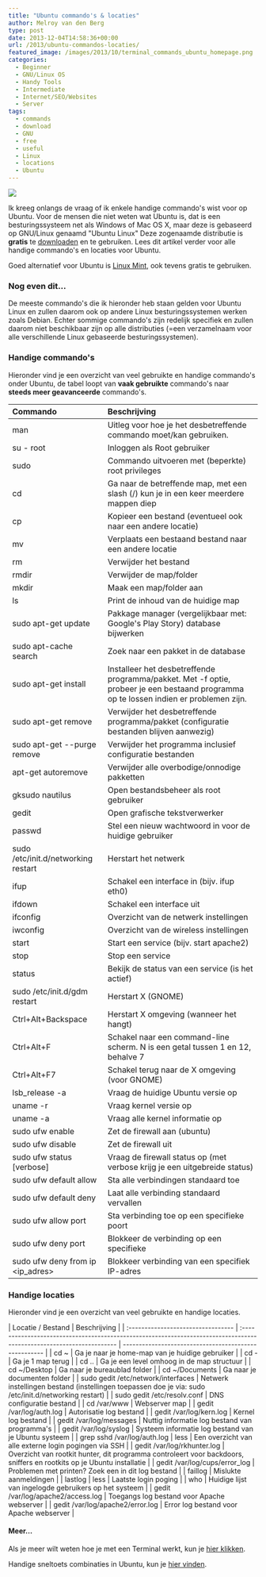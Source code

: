 ```yaml
---
title: "Ubuntu commando's & locaties"
author: Melroy van den Berg
type: post
date: 2013-12-04T14:58:36+00:00
url: /2013/ubuntu-commandos-locaties/
featured_image: /images/2013/10/terminal_commands_ubuntu_homepage.png
categories:
  - Beginner
  - GNU/Linux OS
  - Handy Tools
  - Intermediate
  - Internet/SEO/Websites
  - Server
tags:
  - commands
  - download
  - GNU
  - free
  - useful
  - Linux
  - locations
  - Ubuntu
---
```


![](/images/2013/10/ubuntu_logo.png)

Ik kreeg onlangs de vraag of ik enkele handige commando's wist voor op Ubuntu. Voor de mensen die niet weten wat Ubuntu is, dat is een besturingssysteem net als Windows of Mac OS X, maar deze is gebaseerd op GNU/Linux genaamd "Ubuntu Linux" Deze zogenaamde distributie is **gratis** te [downloaden](http://www.ubuntu-nl.org/download) en te gebruiken. Lees dit artikel verder voor alle handige commando's en locaties voor Ubuntu.

Goed alternatief voor Ubuntu is [Linux Mint](https://linuxmint.com/), ook tevens gratis te gebruiken.

<!--more-->

### Nog even dit...

De meeste commando's die ik hieronder heb staan gelden voor Ubuntu Linux en zullen daarom ook op andere Linux besturingssystemen werken zoals Debian. Echter sommige commando's zijn redelijk specifiek en zullen daarom niet beschikbaar zijn op alle distributies (=een verzamelnaam voor alle verschillende Linux gebaseerde besturingssystemen).

### Handige commando's

Hieronder vind je een overzicht van veel gebruikte en handige commando's onder Ubuntu, de tabel loopt van **vaak gebruikte** commando's naar **steeds meer geavanceerde** commando's.

| Commando                            | Beschrijving                                                                                                                           |
| :---------------------------------- | :------------------------------------------------------------------------------------------------------------------------------------- |
| man <commando>                      | Uitleg voor hoe je het desbetreffende commando moet/kan gebruiken.                                                                     |
| su - root                           | Inloggen als Root gebruiker                                                                                                            |
| sudo                                | Commando uitvoeren met (beperkte) root privileges                                                                                      |
| cd <map>                            | Ga naar de betreffende map, met een slash (/) kun je in een keer meerdere mappen diep                                                  |
| cp <bestand> <plaats waarheen>      | Kopieer een bestand (eventueel ook naar een andere locatie)                                                                            |
| mv <bestand> <plaats waarheen>      | Verplaats een bestaand bestand naar een andere locatie                                                                                 |
| rm <bestand>                        | Verwijder het bestand                                                                                                                  |
| rmdir <folder>                      | Verwijder de map/folder                                                                                                                |
| mkdir <folder>                      | Maak een map/folder aan                                                                                                                |
| ls                                  | Print de inhoud van de huidige map                                                                                                     |
| sudo apt-get update                 | Pakkage manager (vergelijkbaar met: Google's Play Story) database bijwerken                                                            |
| sudo apt-cache search <naam>        | Zoek naar een pakket in de database                                                                                                    |
| sudo apt-get install <naam>         | Installeer het desbetreffende programma/pakket. Met -f optie, probeer je een bestaand programma op te lossen indien er problemen zijn. |
| sudo apt-get remove <naam>          | Verwijder het desbetreffende programma/pakket (configuratie bestanden blijven aanwezig)                                                |
| sudo apt-get --purge remove <naam>  | Verwijder het programma inclusief configuratie bestanden                                                                               |
| apt-get autoremove                  | Verwijder alle overbodige/onnodige pakketten                                                                                           |
| gksudo nautilus                     | Open bestandsbeheer als root gebruiker                                                                                                 |
| gedit                               | Open grafische tekstverwerker                                                                                                          |
| passwd                              | Stel een nieuw wachtwoord in voor de huidige gebruiker                                                                                 |
| sudo /etc/init.d/networking restart | Herstart het netwerk                                                                                                                   |
| ifup <interface>                    | Schakel een interface in (bijv. ifup eth0)                                                                                             |
| ifdown <interface>                  | Schakel een interface uit                                                                                                              |
| ifconfig                            | Overzicht van de netwerk instellingen                                                                                                  |
| iwconfig                            | Overzicht van de wireless instellingen                                                                                                 |
| start <service>                     | Start een service (bijv. start apache2)                                                                                                |
| stop <service>                      | Stop een service                                                                                                                       |
| status <service>                    | Bekijk de status van een service (is het actief)                                                                                       |
| sudo /etc/init.d/gdm restart        | Herstart X (GNOME)                                                                                                                     |
| Ctrl+Alt+Backspace                  | Herstart X omgeving (wanneer het hangt)                                                                                                |
| Ctrl+Alt+F<N>                       | Schakel naar een command-line scherm. N is een getal tussen 1 en 12, behalve 7                                                         |
| Ctrl+Alt+F7                         | Schakel terug naar de X omgeving (voor GNOME)                                                                                          |
| lsb_release -a                      | Vraag de huidige Ubuntu versie op                                                                                                      |
| uname -r                            | Vraag kernel versie op                                                                                                                 |
| uname -a                            | Vraag alle kernel informatie op                                                                                                        |
| sudo ufw enable                     | Zet de firewall aan (ubuntu)                                                                                                           |
| sudo ufw disable                    | Zet de firewall uit                                                                                                                    |
| sudo ufw status [verbose]           | Vraag de firewall status op (met verbose krijg je een uitgebreide status)                                                              |
| sudo ufw default allow              | Sta alle verbindingen standaard toe                                                                                                    |
| sudo ufw default deny               | Laat alle verbinding standaard vervallen                                                                                               |
| sudo ufw allow port <poort>         | Sta verbinding toe op een specifieke poort                                                                                             |
| sudo ufw deny port <poort>          | Blokkeer de verbinding op een specifieke                                                                                               |
| sudo ufw deny from ip <ip_adres>    | Blokkeer verbinding van een specifiek IP-adres                                                                                         |

### Handige locaties

Hieronder vind je een overzicht van veel gebruikte en handige locaties.

| Locatie / Bestand                  | Beschrijving                                                                                                          |
| :--------------------------------- | :-------------------------------------------------------------------------------------------------------------------- | ----------------------------------------------------- |
| cd ~                               | Ga je naar je home-map van je huidige gebruiker                                                                       |
| cd -                               | Ga je 1 map terug                                                                                                     |
| cd ..                              | Ga je een level omhoog in de map structuur                                                                            |
| cd ~/Desktop                       | Ga naar je bureaublad folder                                                                                          |
| cd ~/Documents                     | Ga naar je documenten folder                                                                                          |
| sudo gedit /etc/network/interfaces | Netwerk instellingen bestand (instellingen toepassen doe je via: sudo /etc/init.d/networking restart)                 |
| sudo gedit /etc/resolv.conf        | DNS configuratie bestand                                                                                              |
| cd /var/www                        | Webserver map                                                                                                         |
| gedit /var/log/auth.log            | Autorisatie log bestand                                                                                               |
| gedit /var/log/kern.log            | Kernel log bestand                                                                                                    |
| gedit /var/log/messages            | Nuttig informatie log bestand van programma's                                                                         |
| gedit /var/log/syslog              | Systeem informatie log bestand van je Ubuntu systeem                                                                  |
| grep sshd /var/log/auth.log        | less                                                                                                                  | Een overzicht van alle externe login pogingen via SSH |
| gedit /var/log/rkhunter.log        | Overzicht van rootkit hunter, dit programma controleert voor backdoors, sniffers en rootkits op je Ubuntu installatie |
| gedit /var/log/cups/error_log      | Problemen met printen? Zoek een in dit log bestand                                                                    |
| faillog                            | Mislukte aanmeldingen                                                                                                 |
| lastlog                            | less                                                                                                                  | Laatste login poging                                  |
| who                                | Huidige lijst van ingelogde gebruikers op het systeem                                                                 |
| gedit /var/log/apache2/access.log  | Toegangs log bestand voor Apache webserver                                                                            |
| gedit /var/log/apache2/error.log   | Error log bestand voor Apache webserver                                                                               |

#### Meer...

Als je meer wilt weten hoe je met een Terminal werkt, kun je [hier klikken](http://wiki.ubuntu-nl.org/community/WerkenMetDeTerminal).

Handige sneltoets combinaties in Ubuntu, kun je [hier vinden](http://www.maketecheasier.com/useful-shortcut-keys-in-ubuntu/).
